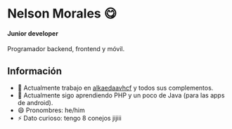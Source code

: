 # Nelson Morales 😋
#### Junior developer 
Programador backend, frontend y móvil.

## Información
- 🔭 Actualmente trabajo en [alkaedaavhcf](https://github.com/nmoralesFZ/alkaedaavhcf) y todos sus complementos.
- 🌱 Actualmente sigo aprendiendo PHP y un poco de Java (para las apps de android).
- 😄 Pronombres: he/him
- ⚡ Dato curioso: tengo 8 conejos jijiii

